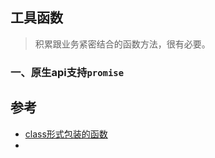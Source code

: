 ## 工具函数
  > 积累跟业务紧密结合的函数方法，很有必要。



### 一、原生api支持`promise`






## 参考
- [class形式包装的函数](https://github.com/cd-dongzi/utils/blob/master/js/array.js)
- 
